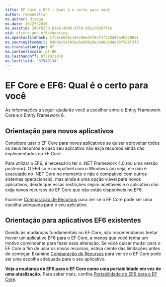 ```yaml
---
title: EF Core e EF6 – Qual é o certo para você
author: rowanmiller
ms.author: divega
ms.date: 10/27/2016
ms.assetid: 288f825b-b3e6-4096-971b-d0a1cb96770e
uid: efcore-and-ef6/choosing
ms.openlocfilehash: 17c81e0d6c384c06e45f0cf4f338d4ba402788e1
ms.sourcegitcommit: bdd06c9a591ba5e6d6a3ec046c80de98f598f3f3
ms.translationtype: HT
ms.contentlocale: pt-BR
ms.lasthandoff: 07/10/2018
ms.locfileid: "37949134"
---
```

# <a name="ef-core-and-ef6-which-one-is-right-for-you"></a>EF Core e EF6: Qual é o certo para você

As informações a seguir ajudarão você a escolher entre o Entity Framework Core e o Entity Framework 6.

## <a name="guidance-for-new-applications"></a>Orientação para novos aplicativos

Considere usar o EF Core para novos aplicativos se quiser aproveitar todos os seus recursos e caso seu aplicativo não exija recursos ainda não implementados no EF Core.

Para utilizar o EF6, é necessário ter o .NET Framework 4.0 (ou uma versão posterior). O EF6 só é compatível com o Windows (ou seja, ele não é executado no .NET Core no momento e não é compatível com outros sistemas operacionais), mas ainda é uma opção viável para novos aplicativos, desde que essas restrições sejam aceitáveis e o aplicativo não exija novos recursos do EF Core que não estão disponíveis no EF6.

Examine [Comparação de Recursos](features.md) para ver se o EF Core pode ser uma escolha adequada para o seu aplicativo.

## <a name="guidance-for-existing-ef6-applications"></a>Orientação para aplicativos EF6 existentes

Devido às mudanças fundamentais no EF Core, não recomendamos tentar mover um aplicativo EF6 para o EF Core, a menos que você tenha um motivo convincente para fazer essa alteração. Se você quiser mudar para o EF Core a fim de usar os novos recursos, esteja ciente das limitações antes de começar. Examine [Comparação de Recursos](features.md) para ver se o EF Core pode ser uma escolha adequada para o seu aplicativo.

**Veja a mudança do EF6 para o EF Core como uma portabilidade em vez de uma atualização.** Para saber mais, confira [Portabilidade do EF6 para o EF Core](porting/index.md).
